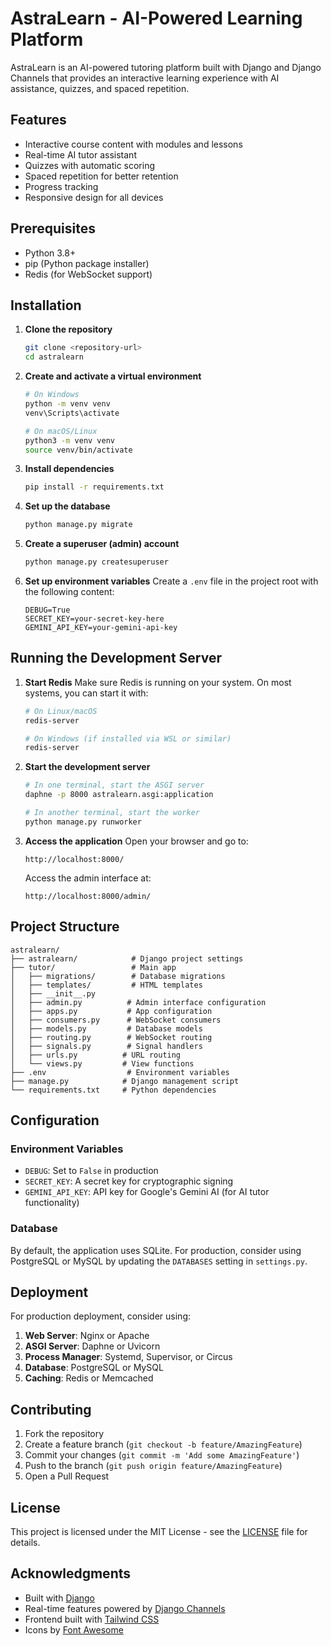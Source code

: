 # AstraLearn - AI-Powered Learning Platform

AstraLearn is an AI-powered tutoring platform built with Django and Django Channels that provides an interactive learning experience with AI assistance, quizzes, and spaced repetition.

## Features

- Interactive course content with modules and lessons
- Real-time AI tutor assistant
- Quizzes with automatic scoring
- Spaced repetition for better retention
- Progress tracking
- Responsive design for all devices

## Prerequisites

- Python 3.8+
- pip (Python package installer)
- Redis (for WebSocket support)

## Installation

1. **Clone the repository**
   ```bash
   git clone <repository-url>
   cd astralearn
   ```

2. **Create and activate a virtual environment**
   ```bash
   # On Windows
   python -m venv venv
   venv\Scripts\activate
   
   # On macOS/Linux
   python3 -m venv venv
   source venv/bin/activate
   ```

3. **Install dependencies**
   ```bash
   pip install -r requirements.txt
   ```

4. **Set up the database**
   ```bash
   python manage.py migrate
   ```

5. **Create a superuser (admin) account**
   ```bash
   python manage.py createsuperuser
   ```

6. **Set up environment variables**
   Create a `.env` file in the project root with the following content:
   ```
   DEBUG=True
   SECRET_KEY=your-secret-key-here
   GEMINI_API_KEY=your-gemini-api-key
   ```

## Running the Development Server

1. **Start Redis**
   Make sure Redis is running on your system. On most systems, you can start it with:
   ```bash
   # On Linux/macOS
   redis-server
   
   # On Windows (if installed via WSL or similar)
   redis-server
   ```

2. **Start the development server**
   ```bash
   # In one terminal, start the ASGI server
   daphne -p 8000 astralearn.asgi:application
   
   # In another terminal, start the worker
   python manage.py runworker
   ```

3. **Access the application**
   Open your browser and go to:
   ```
   http://localhost:8000/
   ```

   Access the admin interface at:
   ```
   http://localhost:8000/admin/
   ```

## Project Structure

```
astralearn/
├── astralearn/            # Django project settings
├── tutor/                 # Main app
│   ├── migrations/        # Database migrations
│   ├── templates/         # HTML templates
│   ├── __init__.py
│   ├── admin.py          # Admin interface configuration
│   ├── apps.py           # App configuration
│   ├── consumers.py      # WebSocket consumers
│   ├── models.py         # Database models
│   ├── routing.py        # WebSocket routing
│   ├── signals.py        # Signal handlers
│   ├── urls.py          # URL routing
│   └── views.py         # View functions
├── .env                  # Environment variables
├── manage.py            # Django management script
└── requirements.txt     # Python dependencies
```

## Configuration

### Environment Variables

- `DEBUG`: Set to `False` in production
- `SECRET_KEY`: A secret key for cryptographic signing
- `GEMINI_API_KEY`: API key for Google's Gemini AI (for AI tutor functionality)

### Database

By default, the application uses SQLite. For production, consider using PostgreSQL or MySQL by updating the `DATABASES` setting in `settings.py`.

## Deployment

For production deployment, consider using:

1. **Web Server**: Nginx or Apache
2. **ASGI Server**: Daphne or Uvicorn
3. **Process Manager**: Systemd, Supervisor, or Circus
4. **Database**: PostgreSQL or MySQL
5. **Caching**: Redis or Memcached

## Contributing

1. Fork the repository
2. Create a feature branch (`git checkout -b feature/AmazingFeature`)
3. Commit your changes (`git commit -m 'Add some AmazingFeature'`)
4. Push to the branch (`git push origin feature/AmazingFeature`)
5. Open a Pull Request

## License

This project is licensed under the MIT License - see the [LICENSE](LICENSE) file for details.

## Acknowledgments

- Built with [Django](https://www.djangoproject.com/)
- Real-time features powered by [Django Channels](https://channels.readthedocs.io/)
- Frontend built with [Tailwind CSS](https://tailwindcss.com/)
- Icons by [Font Awesome](https://fontawesome.com/)

